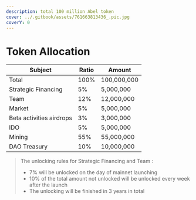 ```yaml
---
description: total 100 million Abel token
cover: ../.gitbook/assets/761663813436_.pic.jpg
coverY: 0
---
```


# Token Allocation



| Subject                  | Ratio | Amount      |
| ------------------------ | ----- | ----------- |
| Total                    | 100%  | 100,000,000 |
| Strategic Financing      | 5%    | 5,000,000   |
| Team                     | 12%   | 12,000,000  |
| Market                   | 5%    | 5,000,000   |
| Beta activities airdrops | 3%    | 3,000,000   |
| IDO                      | 5%    | 5,000,000   |
| Mining                   | 55%   | 55,000,000  |
| DAO Treasury             | 10%   | 10,000,000  |



>
>
> The unlocking rules for Strategic Financing and Team :
>
> * 7% will be unlocked on the day of mainnet launching
> * 10% of the total amount not unlocked will be unlocked every week after the launch
> * The unlocking will be finished in 3 years in total
